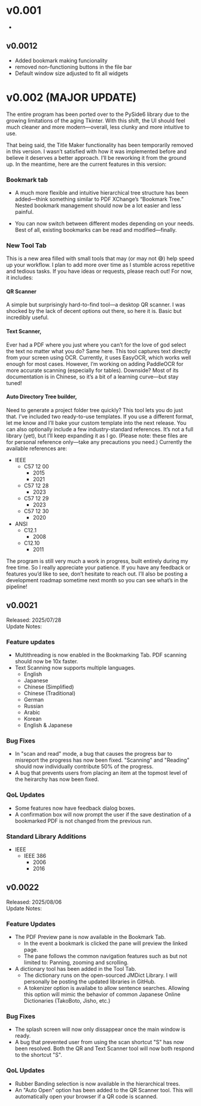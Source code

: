# v0.001
-


## v0.0012
- Added bookmark making funcionality
- removed non-functioning buttons in the file bar
- Default window size adjusted to fit all widgets

# v0.002 (MAJOR UPDATE)
The entire program has been ported over to the PySide6 library due to the growing limitations of the aging Tkinter. With this shift, the UI should feel much cleaner and more modern—overall, less clunky and more intuitive to use.

That being said, the Title Maker functionality has been temporarily removed in this version. I wasn’t satisfied with how it was implemented before and believe it deserves a better approach. I’ll be reworking it from the ground up. In the meantime, here are the current features in this version:
### Bookmark tab
- A much more flexible and intuitive hierarchical tree structure has been added—think something similar to PDF XChange’s “Bookmark Tree.” Nested bookmark management should now be a lot easier and less painful.

- You can now switch between different modes depending on your needs. Best of all, existing bookmarks can be read and modified—finally.

### New Tool Tab
This is a new area filled with small tools that may (or may not 😅) help speed up your workflow. I plan to add more over time as I stumble across repetitive and tedious tasks. If you have ideas or requests, please reach out! For now, it includes:
  #### **QR Scanner** 
  A simple but surprisingly hard-to-find tool—a desktop QR scanner. I was shocked by the lack of decent options out there, so here it is. Basic but incredibly useful.  
  #### **Text Scanner**, 
  Ever had a PDF where you just where you can’t for the love of god select the text no matter what you do? Same here. This tool captures text directly from your screen using OCR.       Currently, it uses EasyOCR, which works well enough for most cases. However, I’m working on adding PaddleOCR for more accurate scanning (especially for tables). Downside? Most of its documentation is in Chinese, so it’s a bit of a learning curve—but stay tuned!
 #### **Auto Directory Tree builder**, 
Need to generate a project folder tree quickly? This tool lets you do just that. I’ve included two ready-to-use templates. If you use a different format, let me know and I’ll bake your custom template into the next release. You can also optionally include a few industry-standard references. It’s not a full library (yet), but I’ll keep expanding it as I go. (Please note: these files are for personal reference only—take any precautions you need.) Currently the available references are:
- IEEE
  - C57 12 00
    - 2015
    - 2021
  - C57 12 28
    - 2023
  - C57 12 29
    - 2023
  - C57 12 30
    - 2020
- ANSI
  - C12.1
    - 2008
  - C12.10
    - 2011

The program is still very much a work in progress, built entirely during my free time. So I really appreciate your patience. If you have any feedback or features you’d like to see, don’t hesitate to reach out. I’ll also be posting a development roadmap sometime next month so you can see what’s in the pipeline!

## v0.0021
Released: 2025/07/28  
Update Notes:
### Feature updates
- Multithreading is now enabled in the Bookmarking Tab. PDF scanning should now be 10x faster.
- Text Scanning now supports multiple languages.
  - English
  - Japanese
  - Chinese (Simplified)
  - Chinese (Traditional)
  - German
  - Russian
  - Arabic
  - Korean
  - English & Japanese
### Bug Fixes
- In "scan and read" mode, a bug that causes the progress bar to misreport the progress has now been fixed. "Scanning" and "Reading" should now individually contribute 50% of the progress.
- A bug that prevents users from placing an item at the topmost level of the heirarchy has now been fixed.
### QoL Updates
- Some features now have feedback dialog boxes.
- A confirmation box will now prompt the user if the save destination of a bookmarked PDF is not changed from the previous run.
### Standard Library Additions
- IEEE
  - IEEE 386
    - 2006
    - 2016

## v0.0022
Released: 2025/08/06  
Update Notes:
### Feature Updates
- The PDF Preview pane is now available in the Bookmark Tab.
  -  In the event a bookmark is clicked the pane will preview the linked page.
  -  The pane follows the common navigation features such as but not limited to: Panning, zooming and scrolling.
- A dictionary tool has been added in the Tool Tab.
  - The dictionary runs on the open-sourced JMDict Library. I will personally be posting the updated libraries in GitHub.
  - A tokenizer option is availabe to allow sentence searches. Allowing this option will mimic the behavior of common Japanese Online Dictionaries (TakoBoto, Jisho, etc.)
### Bug Fixes
- The splash screen will now only dissappear once the main window is ready.
- A bug that prevented user from using the scan shortcut "S" has now been resolved. Both the QR and Text Scanner tool will now both respond to the shortcut "S".
### QoL Updates
- Rubber Banding selection is now available in the hierarchical trees.
- An "Auto Open" option has been added to the QR Scanner tool. This will automatically open your browser if a QR code is scanned.

